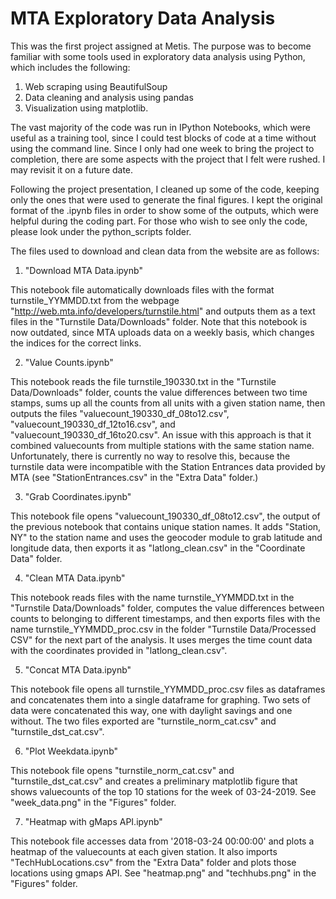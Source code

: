 # MTA Exploratory Data Analysis

This was the first project assigned at Metis. The purpose was to become familiar with some tools used in exploratory data analysis using Python, which includes the following:
1. Web scraping using BeautifulSoup
2. Data cleaning and analysis using pandas
3. Visualization using matplotlib.

The vast majority of the code was run in IPython Notebooks, which were useful as a training tool, since I could test blocks of code at a time without using the command line. Since I only had one week to bring the project to completion, there are some aspects with the project that I felt were rushed. I may revisit it on a future date.

Following the project presentation, I cleaned up some of the code, keeping only the ones that were used to generate the final figures. I kept the original format of the .ipynb files in order to show some of the outputs, which were helpful during the coding part. For those who wish to see only the code, please look under the python_scripts folder.

The files used to download and clean data from the website are as follows:

1. "Download MTA Data.ipynb"

This notebook file automatically downloads files with the format turnstile_YYMMDD.txt from the webpage "http://web.mta.info/developers/turnstile.html" and outputs them as a text files in the "Turnstile Data/Downloads" folder. Note that this notebook is now outdated, since MTA uploads data on a weekly basis, which changes the indices for the correct links.

2. "Value Counts.ipynb"

This notebook reads the file turnstile_190330.txt in the "Turnstile Data/Downloads" folder, counts the value differences between two time stamps, sums up all the counts from all units with a given station name, then outputs the files "valuecount_190330_df_08to12.csv", "valuecount_190330_df_12to16.csv", and "valuecount_190330_df_16to20.csv". An issue with this approach is that it combined valuecounts from multiple stations with the same station name. Unfortunately, there is currently no way to resolve this, because the turnstile data were incompatible with the Station Entrances data provided by MTA (see "StationEntrances.csv" in the "Extra Data" folder.)

3. "Grab Coordinates.ipynb"

This notebook file opens "valuecount_190330_df_08to12.csv", the output of the previous notebook that contains unique station names. It adds "Station, NY" to the station name and uses the geocoder module to grab latitude and longitude data, then exports it as "latlong_clean.csv" in the "Coordinate Data" folder.

4. "Clean MTA Data.ipynb"

This notebook reads files with the name turnstile_YYMMDD.txt in the "Turnstile Data/Downloads" folder, computes the value differences between counts to belonging to different timestamps, and then exports files with the name turnstile_YYMMDD_proc.csv in the folder "Turnstile Data/Processed CSV" for the next part of the analysis. It uses merges the time count data with the coordinates provided in "latlong_clean.csv".

5. "Concat MTA Data.ipynb"

This notebook file opens all turnstile_YYMMDD_proc.csv files as dataframes and concatenates them into a single dataframe for graphing. Two sets of data were concatenated this way, one with daylight savings and one without. The two files exported are "turnstile_norm_cat.csv" and "turnstile_dst_cat.csv".

6. "Plot Weekdata.ipynb"

This notebook file opens "turnstile_norm_cat.csv" and "turnstile_dst_cat.csv" and creates a preliminary matplotlib figure that shows valuecounts of the top 10 stations for the week of 03-24-2019. See "week_data.png" in the "Figures" folder.

7. "Heatmap with gMaps API.ipynb"

This notebook file accesses data from '2018-03-24 00:00:00' and plots a heatmap of the valuecounts at each given station. It also imports "TechHubLocations.csv" from the "Extra Data" folder and plots those locations using gmaps API. See "heatmap.png" and "techhubs.png" in the "Figures" folder.
